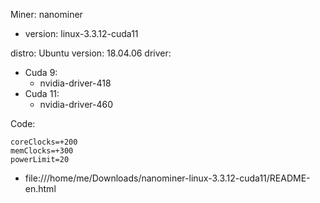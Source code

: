 Miner: nanominer
- version: linux-3.3.12-cuda11

distro: Ubuntu
version: 18.04.06
driver:
- Cuda 9:
  - nvidia-driver-418
- Cuda 11:
  - nvidia-driver-460


Code:
```
coreClocks=+200
memClocks=+300
powerLimit=20
```
- file:///home/me/Downloads/nanominer-linux-3.3.12-cuda11/README-en.html

